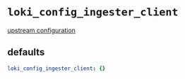 
# `loki_config_ingester_client`

[upstream configuration](https://grafana.com/docs/loki/latest/configuration/#ingester_client_config)

## defaults

```yaml
loki_config_ingester_client: {}
```

